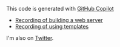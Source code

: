 This code is generated with [GitHub Copilot](https://copilot.github.com)

- [Recording of building a web server](https://youtu.be/0sIx52X0ItA)
- [Recording of using templates](https://youtu.be/H0qrJyCnI-4)

I'm also on [Twitter](https://twitter.com/nataliepis).
